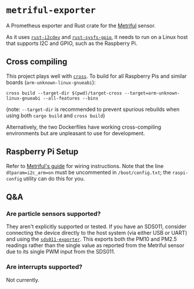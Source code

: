 # `metriful-exporter`

A Prometheus exporter and Rust crate for the [Metriful][metriful] sensor.

As it uses [`rust-i2cdev`] and [`rust-sysfs-gpio`], it needs to run on a Linux
host that supports I2C and GPIO, such as the Raspberry Pi.

[metriful]: https://github.com/metriful/sensor
[`rust-i2cdev`]: https://github.com/rust-embedded/rust-i2cdev
[`rust-sysfs-gpio`]: https://github.com/rust-embedded/rust-sysfs-gpio

## Cross compiling

This project plays well with [`cross`]. To build for all Raspberry Pis and
similar boards (`arm-unknown-linux-gnueabi`):

```
cross build --target-dir $(pwd)/target-cross --target=arm-unknown-linux-gnueabi --all-features --bins
```

(note: `--target-dir` is recommended to prevent spurious rebuilds when using
both `cargo build` and `cross build`)

Alternatively, the two Dockerfiles have working cross-compiling environments
but are unpleasant to use for development.

[`cross`]: https://github.com/rust-embedded/cross

## Raspberry Pi Setup

Refer to [Metriful's guide][guide] for wiring instructions. Note that the line
`dtparam=i2c_arm=on` must be uncommented in `/boot/config.txt`; the
`raspi-config` utility can do this for you.

[guide]: https://github.com/metriful/sensor#use-with-raspberry-pi

## Q&A

### Are particle sensors supported?

They aren't explicitly supported or tested. If you have an SDS011, consider
connecting the device directly to the host system (via either USB or UART) and
using the [`sds011-exporter`]. This exports both the PM10 and PM2.5 readings
rather than the single value as reported from the Metriful sensor due to its
single PWM input from the SDS011.

[`sds011-exporter`]: https://github.com/timothyb89/sds011-exporter

### Are interrupts supported?

Not currently.
